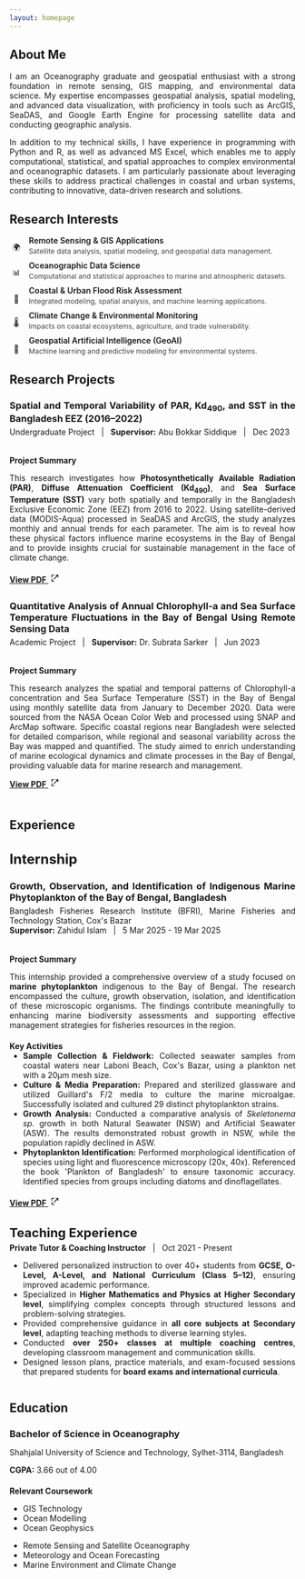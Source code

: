 ```yaml
---
layout: homepage
---
```


<style>
  body {
    text-align: justify;
  }
</style>

<section id="about-me-section">
  <h2 id="about-me">About Me</h2>
  <div class="section-content">
  <p>
    I am an Oceanography graduate and geospatial enthusiast with a strong foundation in remote sensing, GIS mapping, and environmental data science. My expertise encompasses geospatial analysis, spatial modeling, and advanced data visualization, with proficiency in tools such as ArcGIS, SeaDAS, and Google Earth Engine for processing satellite data and conducting geographic analysis.
  </p>
  <p>
    In addition to my technical skills, I have experience in programming with Python and R, as well as advanced MS Excel, which enables me to apply computational, statistical, and spatial approaches to complex environmental and oceanographic datasets. I am particularly passionate about leveraging these skills to address practical challenges in coastal and urban systems, contributing to innovative, data-driven research and solutions.
  </p>
  </div>
</section>

<section id="research-interests-section">
  <h2 id="research-interests">Research Interests</h2>
  <div class="section-content">
  <ul style="list-style:none; padding-left:0;">
    <li style="margin-bottom:10px; display:flex; align-items:flex-start;">
      <span style="width:24px; height:24px; display:flex; align-items:center; justify-content:center; background:#fff; border-radius:50%; font-size:1em; margin-right:10px; flex-shrink:0; margin-top:10px;">🌍</span>
      <div>
        <div style="font-size:1em; font-weight:600; line-height: 1.1em; margin-bottom: 3px;">Remote Sensing & GIS Applications</div>
        <div style="color:#444; font-size:.875em;">Satellite data analysis, spatial modeling, and geospatial data management.</div>
      </div>
    </li>
    <li style="margin-bottom:10px; display:flex; align-items:flex-start;">
      <span style="width:24px; height:24px; display:flex; align-items:center; justify-content:center; background:#fff; border-radius:50%; font-size:1em; margin-right:10px; flex-shrink:0; margin-top:10px;">📊</span>
      <div>
        <div style="font-size:1em; font-weight:600; line-height: 1.1em; margin-bottom: 3px;">Oceanographic Data Science</div>
        <div style="color:#444; font-size:.875em;">Computational and statistical approaches to marine and atmospheric datasets.</div>
      </div>
    </li>
    <li style="margin-bottom:10px; display:flex; align-items:flex-start;">
      <span style="width:24px; height:24px; display:flex; align-items:center; justify-content:center; background:#fff; border-radius:50%; font-size:1em; margin-right:10px; flex-shrink:0; margin-top:10px;">🌊</span>
      <div>
        <div style="font-size:1em; font-weight:600; line-height: 1.1em; margin-bottom: 3px;">Coastal & Urban Flood Risk Assessment</div>
        <div style="color:#444; font-size:.875em;">Integrated modeling, spatial analysis, and machine learning applications.</div>
      </div>
    </li>
    <li style="margin-bottom:10px; display:flex; align-items:flex-start;">
      <span style="width:24px; height:24px; display:flex; align-items:center; justify-content:center; background:#fff; border-radius:50%; font-size:1em; margin-right:10px; flex-shrink:0; margin-top:10px;">🌡️</span>
      <div>
        <div style="font-size:1em; font-weight:600; line-height: 1.1em; margin-bottom: 3px;">Climate Change & Environmental Monitoring</div>
        <div style="color:#444; font-size:.875em;">Impacts on coastal ecosystems, agriculture, and trade vulnerability.</div>
      </div>
    </li>
    <li style="margin-bottom:10px; display:flex; align-items:flex-start;">
      <span style="width:24px; height:24px; display:flex; align-items:center; justify-content:center; background:#fff; border-radius:50%; font-size:1em; margin-right:10px; flex-shrink:0; margin-top:10px;">🤖</span>
      <div>
        <div style="font-size:1em; font-weight:600; line-height: 1.1em; margin-bottom: 3px;">Geospatial Artificial Intelligence (GeoAI)</div>
        <div style="color:#444; font-size:.875em;">Machine learning and predictive modeling for environmental systems.</div>
      </div>
    </li>
  </ul>
  </div>
</section>

<section id="research-projects-section">
  <h2 id="research-projects">Research Projects</h2>
  <div class="section-content">

  <h3 style="margin-bottom: 5px;">Spatial and Temporal Variability of PAR, Kd<sub>490</sub>, and SST in the Bangladesh EEZ (2016–2022)</h3>
  <p style="margin-top: 0;">Undergraduate Project &nbsp; | &nbsp; <b>Supervisor:</b> Abu Bokkar Siddique &nbsp; | &nbsp; Dec 2023</p>

  <div style="display:flex; flex-wrap:wrap; gap:1.5em;">
    <div style="flex:2; min-width:320px;">
      <h4 style="margin-bottom:.2em;">Project Summary</h4>
      <p>This research investigates how <strong>Photosynthetically Available Radiation (PAR)</strong>, <strong>Diffuse Attenuation Coefficient (Kd<sub>490</sub>)</strong>, and <strong>Sea Surface Temperature (SST)</strong> vary both spatially and temporally in the Bangladesh Exclusive Economic Zone (EEZ) from 2016 to 2022. Using satellite-derived data (MODIS-Aqua) processed in SeaDAS and ArcGIS, the study analyzes monthly and annual trends for each parameter. The aim is to reveal how these physical factors influence marine ecosystems in the Bay of Bengal and to provide insights crucial for sustainable management in the face of climate change.</p>

  <!--h4 style="margin-bottom: 0;">Key Findings</h4>
      <ul style="margin-top: 0; margin-bottom:.5em">
        <li>PAR ranged from <b>32.47 – 55 Einstein/m²/day</b> with higher values offshore and seasonal highs in May–July.</li>
        <li>Kd<sub>490</sub> values indicated higher water turbidity (up to <b>0.33 m⁻¹</b>) near coastlines due to runoff &amp; anthropogenic impacts.</li>
        <li>SST varied seasonally from <b>22°C – 31°C</b>, revealing a subtle multi-year warming trend.</li>
      </ul-->

  <h4 style="margin-bottom: 2em">
    <a href="#" 
      class="pdf-link" 
      data-pdf="./projects/undergrad_project.pdf">
      View PDF
      <svg xmlns="http://www.w3.org/2000/svg" width="16" height="16" fill="currentColor" viewBox="0 0 24 24" style="margin-left: 4px;">
        <path d="M14 3h7v7h-2V6.41l-9.29 9.3-1.42-1.42 9.3-9.29H14V3z"/>
        <path d="M5 5h5V3H3v7h2V5zm0 14v-5H3v7h7v-2H5z"/>
      </svg>
    </a>
  </h4>


  <h3 style="margin-bottom: 5px;">Quantitative Analysis of Annual Chlorophyll-a and Sea Surface Temperature Fluctuations in the Bay of Bengal Using Remote Sensing Data</h3>
      <p style="margin-top: 0;">Academic Project &nbsp; | &nbsp; <b>Supervisor:</b> Dr. Subrata Sarker &nbsp; | &nbsp; Jun 2023</p>

  <div style="display:flex; flex-wrap:wrap; gap:1.5em;">
        <div style="flex:2; min-width:320px;">
          <h4 style="margin-bottom:.2em;">Project Summary</h4>
          <p>This research analyzes the spatial and temporal patterns of Chlorophyll-a concentration and Sea Surface Temperature (SST) in the Bay of Bengal using monthly satellite data from January to December 2020. Data were sourced from the NASA Ocean Color Web and processed using SNAP and ArcMap software. Specific coastal regions near Bangladesh were selected for detailed comparison, while regional and seasonal variability across the Bay was mapped and quantified. The study aimed to enrich understanding of marine ecological dynamics and climate processes in the Bay of Bengal, providing valuable data for marine research and management.</p>

  <!--h4 style="margin-bottom: 0.2em;">Key Findings</h4>
          <ul style="margin: 0">
            <li>Chlorophyll-a levels were <b>lowest</b> in May and peaked in August, indicating strong seasonal variation.</li>
            <li>Sea Surface Temperature (SST) <b>increased</b> gradually from January, peaked in May, then declined after October.</li>
            <li>There was a <b>negative correlation</b> between chlorophyll-a and SST: higher chlorophyll was found when SST was lower.</li>
          </ul-->

  <h4 style="margin-top: .5em; margin-bottom: 1.5em">
            <a href="#"
            class="pdf-link"
            data-pdf="./projects/4_1_project.pdf">
              View PDF
              <svg xmlns="http://www.w3.org/2000/svg" width="16" height="16" fill="currentColor" viewBox="0 0 24 24" style="margin-left: 4px;">
                <path d="M14 3h7v7h-2V6.41l-9.29 9.3-1.42-1.42 9.3-9.29H14V3z"/>
                <path d="M5 5h5V3H3v7h2V5zm0 14v-5H3v7h7v-2H5z"/>
              </svg>
            </a>
          </h4>
        </div>
      </div>
    </div>
  </div>
  </div>
</section>

<section id="experience-section">
  <h2 id="experience">Experience</h2>
  <div class="section-content">

  <h3 style="font-size:24px; margin-bottom: .5em;">Internship</h3>
  <h3 style="margin-bottom: 5px;">Growth, Observation, and Identification of Indigenous Marine Phytoplankton of the Bay of Bengal, Bangladesh</h3>
  <p style="margin: 0;">Bangladesh Fisheries Research Institute (BFRI), Marine Fisheries and Technology Station, Cox's Bazar</p>
  <p style="margin-top: 0;"><b>Supervisor:</b> Zahidul Islam &nbsp; | &nbsp; 5 Mar 2025 - 19 Mar 2025</p>

  <div style="display:flex; flex-wrap:wrap; gap:1.5em;">
    <div style="flex:2; min-width:320px;">
      <h4 style="margin-bottom:.2em;">Project Summary</h4>
      <p>This internship provided a comprehensive overview of a study focused on <strong>marine phytoplankton</strong> indigenous to the Bay of Bengal. The research encompassed the culture, growth observation, isolation, and identification of these microscopic organisms. The findings contribute meaningfully to enhancing marine biodiversity assessments and supporting effective management strategies for fisheries resources in the region.</p>

  <h4 style="margin-bottom: 0;">Key Activities</h4>
      <ul style="margin-top: 0; margin-bottom:.5em">
        <li><b>Sample Collection & Fieldwork:</b> Collected seawater samples from coastal waters near Laboni Beach, Cox's Bazar, using a plankton net with a 20µm mesh size.</li>
        <li><b>Culture & Media Preparation:</b> Prepared and sterilized glassware and utilized Guillard's F/2 media to culture the marine microalgae. Successfully isolated and cultured 29 distinct phytoplankton strains.</li>
        <li><b>Growth Analysis:</b> Conducted a comparative analysis of <i>Skeletonema sp.</i> growth in both Natural Seawater (NSW) and Artificial Seawater (ASW). The results demonstrated robust growth in NSW, while the population rapidly declined in ASW.</li>
        <li><b>Phytoplankton Identification:</b> Performed morphological identification of species using light and fluorescence microscopy (20x, 40x). Referenced the book 'Plankton of Bangladesh' to ensure taxonomic accuracy. Identified species from groups including diatoms and dinoflagellates.</li>
      </ul>

  <h4 style="margin-bottom: 2em;">
        <a href="#"
        class="pdf-link"
        data-pdf="./projects/Internship_report.pdf">
          View PDF
          <svg xmlns="http://www.w3.org/2000/svg" width="16" height="16" fill="currentColor" viewBox="0 0 24 24" style="margin-left: 4px;">
            <path d="M14 3h7v7h-2V6.41l-9.29 9.3-1.42-1.42 9.3-9.29H14V3z"/>
            <path d="M5 5h5V3H3v7h2V5zm0 14v-5H3v7h7v-2H5z"/>
          </svg>
        </a>
      </h4>

  <h3 style="font-size:22px; margin-bottom: 5px;">Teaching Experience</h3>
      <p style="margin-top: 0;"><b>Private Tutor & Coaching Instructor</b> &nbsp; | &nbsp; Oct 2021 - Present</p>

  <div style="display:flex; flex-wrap:wrap; gap:1.5em;">
        <ul style="margin-top: 0; margin-bottom: 1em">
          <li>Delivered personalized instruction to over 40+ students from <strong>GCSE, O-Level, A-Level, and National Curriculum (Class 5–12)</strong>, ensuring improved academic performance.</li>
          <li>Specialized in <strong>Higher Mathematics and Physics at Higher Secondary level</strong>, simplifying complex concepts through structured lessons and problem-solving strategies.</li>
          <li>Provided comprehensive guidance in <strong>all core subjects at Secondary level</strong>, adapting teaching methods to diverse learning styles.</li>
          <li>Conducted <strong>over 250+ classes at multiple coaching centres</strong>, developing classroom management and communication skills.</li>
          <li>Designed lesson plans, practice materials, and exam-focused sessions that prepared students for <strong>board exams and international curricula</strong>.</li>
        </ul>
      </div>
    </div>
  </div>
  </div>
</section>

<section id="education-section">
  <h2 id="education">Education</h2>
  <div class="section-content">
  <h3 style="margin-bottom: 5px;">Bachelor of Science in Oceanography</h3>
  <p style="margin-bottom: 5px;">Shahjalal University of Science and Technology, Sylhet-3114, Bangladesh</p>
  <p style="margin-bottom: 10px;"><strong>CGPA:</strong> 3.66 out of 4.00</p>

  <!-- Relevant Coursework -->
  <h4 style="margin-bottom: 5px;">Relevant Coursework</h4>
  <div class="course-container">
    <ul class="course-column">
      <li>GIS Technology</li>
      <li>Ocean Modelling</li>
      <li>Ocean Geophysics</li>
    </ul>
    <ul class="course-column">
      <li>Remote Sensing and Satellite Oceanography</li>
      <li>Meteorology and Ocean Forecasting</li>
      <li>Marine Environment and Climate Change</li>
    </ul>
  </div>
  </div>
</section>
